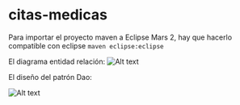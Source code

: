 # citas-medicas
Para importar el proyecto maven a Eclipse Mars 2, hay que hacerlo compatible con eclipse
`maven eclipse:eclipse`

El diagrama entidad relación:
![Alt text](http://i1175.photobucket.com/albums/r624/Bob_Mures/Diagrama%20de%20Clases%20-%20Gestion%20Citas%20Medicas_zpspfijm57p.jpg "")

El diseño del patrón Dao:

![Alt text](http://i1175.photobucket.com/albums/r624/Bob_Mures/patronDao_zpsp09hwih0.jpg "")